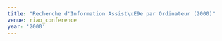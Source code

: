 ```yaml
---
title: "Recherche d'Information Assist\xE9e par Ordinateur (2000)"
venue: riao_conference
year: '2000'
---
```

